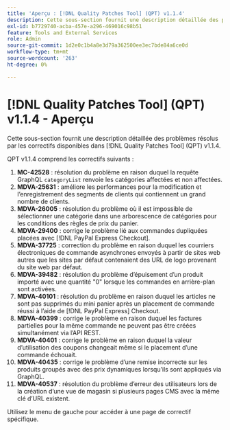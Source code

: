 ```yaml
---
title: 'Aperçu : [!DNL Quality Patches Tool] (QPT) v1.1.4'
description: Cette sous-section fournit une description détaillée des problèmes résolus par les correctifs disponibles dans [!DNL Quality Patches Tool] (QPT) v1.1.4.
exl-id: b7729740-acba-457e-a296-469016c98b51
feature: Tools and External Services
role: Admin
source-git-commit: 1d2e0c1b4a8e3d79a362500ee3ec7bde84a6ce0d
workflow-type: tm+mt
source-wordcount: '263'
ht-degree: 0%

---
```


# [!DNL Quality Patches Tool] (QPT) v1.1.4 - Aperçu

Cette sous-section fournit une description détaillée des problèmes résolus par les correctifs disponibles dans [!DNL Quality Patches Tool] (QPT) v1.1.4.

QPT v1.1.4 comprend les correctifs suivants :

1. **MC-42528** : résolution du problème en raison duquel la requête GraphQL `categoryList` renvoie les catégories affectées et non affectées.
1. **MDVA-25631** : améliore les performances pour la modification et l’enregistrement des segments de clients qui contiennent un grand nombre de clients.
1. **MDVA-26005** : résolution du problème où il est impossible de sélectionner une catégorie dans une arborescence de catégories pour les conditions des règles de prix du panier.
1. **MDVA-29400** : corrige le problème lié aux commandes dupliquées placées avec [!DNL PayPal Express Checkout].
1. **MDVA-37725** : correction du problème en raison duquel les courriers électroniques de commande asynchrones envoyés à partir de sites web autres que les sites par défaut contenaient des URL de logo provenant du site web par défaut.
1. **MDVA-39482** : résolution du problème d’épuisement d’un produit importé avec une quantité &quot;0&quot; lorsque les commandes en arrière-plan sont activées.
1. **MDVA-40101** : résolution du problème en raison duquel les articles ne sont pas supprimés du mini panier après un placement de commande réussi à l’aide de [!DNL PayPal Express] Checkout.
1. **MDVA-40399** : corrige le problème en raison duquel les factures partielles pour la même commande ne peuvent pas être créées simultanément via l’API REST.
1. **MDVA-40401** : corrige le problème en raison duquel la valeur d’utilisation des coupons changeait même si le placement d’une commande échouait.
1. **MDVA-40435** : corrige le problème d’une remise incorrecte sur les produits groupés avec des prix dynamiques lorsqu’ils sont appliqués via GraphQL.
1. **MDVA-40537** : résolution du problème d’erreur des utilisateurs lors de la création d’une vue de magasin si plusieurs pages CMS avec la même clé d’URL existent.

Utilisez le menu de gauche pour accéder à une page de correctif spécifique.
